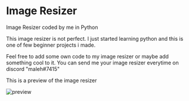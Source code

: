 # Image Resizer
Image Resizer coded by me in Python

This image resizer is not perfect.
I just started learning python and this is one of few beginner projects i made.

Feel free to add some own code to my image resizer or maybe add something cool to it.
You can send me your image resizer everytime on discord "maleh#7415"

This is a preview of the image resizer


![preview](https://user-images.githubusercontent.com/107725743/187698699-44e9f933-7c80-4afa-a0c6-3a93ce736c8b.PNG)
